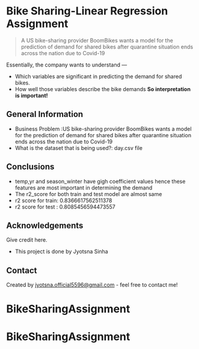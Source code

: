 # Bike Sharing-Linear Regression Assignment
> A US bike-sharing provider BoomBikes wants a model for the prediction of demand for shared bikes after quarantine situation ends across the nation due to Covid-19

Essentially, the company wants to understand —
- Which variables are significant in predicting the demand for shared bikes.
- How well those variables describe the bike demands
**So interpretation is important!**

## General Information
- Business Problem :US bike-sharing provider BoomBikes wants a model for the prediction of demand for shared bikes after 
  quarantine situation ends across the nation due to Covid-19
- What is the dataset that is being used?: day.csv file


## Conclusions
- temp,yr and season_winter have gigh coefficient values hence these features are most important in 
  determining the demand
- The r2_score for both train and test model are almost same
- r2 score for train: 0.8366617562511378
- r2 score for test : 0.8085456594473557




## Acknowledgements
Give credit here.
- This project is done by Jyotsna Sinha



## Contact
Created by jyotsna.official5596@gmail.com - feel free to contact me!

# BikeSharingAssignment
# BikeSharingAssignment
